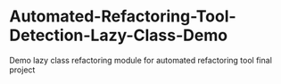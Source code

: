 # Automated-Refactoring-Tool-Detection-Lazy-Class-Demo
Demo lazy class refactoring module for automated refactoring tool final project
